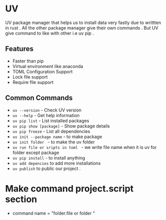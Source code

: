 # UV 
UV package manager that helps us to install data very fastly due to writtten in rust . All the other package manager give their own commands . But UV give command to like with other i.e uv pip . 

## Features 
- Faster than pip
- Virtual environment like anaconda
- TOML Configuration Support
- Lock file support 
- Require file support

## Common Commands
- `uv --version` - Check UV version
- `uv --help` - Get help information
- `uv pip list` - List installed packages
- `uv pip show [package]` - Show package details
- `uv pip freeze` - List all dependencies
- `uv init --package name` - to make package 
- `uv init folder ` - to make the uv folder 
- `uv run file or sripts in toml ` - we write file name when it is uv for folder except package 
- `uv pip install` - to install anything 
- `uv add depencies` to add more installations
- `uv publish` to public our project .

# Make command project.script section 
- command name = "folder.file or folder "